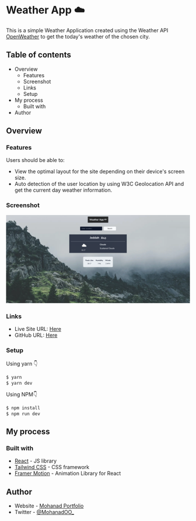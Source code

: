 # Weather App ☁️

This is a simple Weather Application created using the Weather API [OpenWeather](https://openweathermap.org/api) to get the today's weather of the chosen city.

## Table of contents

- Overview
  - Features
  - Screenshot
  - Links
  - Setup
- My process
  - Built with
- Author

## Overview

### Features

Users should be able to:

- View the optimal layout for the site depending on their device's screen size.
- Auto detection of the user location by using W3C Geolocation API and get the current day weather information.

### Screenshot

![Preview Image](./public/preview.png)

### Links

- Live Site URL: [Here](https://weather-app-psi-lime.vercel.app/)
- GitHub URL: [Here](https://github.com/MohanadOO/weather-app) 

### Setup

Using yarn 👇

```
$ yarn
$ yarn dev
```

Using NPM👇

```
$ npm install
$ npm run dev
```

## My process

### Built with

- [React](https://reactjs.org/) - JS library
- [Tailwind CSS](https://tailwindcss.com/) - CSS framework
- [Framer Motion](https://www.framer.com/motion/) - Animation Library for React

## Author

- Website - [Mohanad Portfolio](https://mohanad.in)
- Twitter - [@MohanadOO_](https://twitter.com/MohanadOO_)
